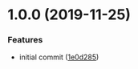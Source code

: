 # 1.0.0 (2019-11-25)


### Features

* initial commit ([1e0d285](https://github.com/ryaninvents/commit-analyzer-subtree/commit/1e0d28514e87eb121d451fa2e55fc6812abe70e0))
